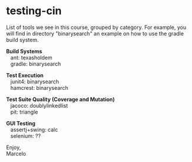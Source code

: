 # testing-cin

List of tools we see in this course, grouped by category.  For
example, you will find in directory "binarysearch" an example on how
to use the gradle build system.<br>

<p><b>Build Systems</b><br>
&nbsp;&nbsp;&nbsp;ant: texasholdem<br>
&nbsp;&nbsp;&nbsp;gradle: binarysearch<br>
</p>

<p><b>Test Execution</b><br>
&nbsp;&nbsp;&nbsp;junit4: binarysearch<br>
&nbsp;&nbsp;&nbsp;hamcrest: binarysearch<br>
</p>

<p><b>Test Suite Quality (Coverage and Mutation)</b><br>
&nbsp;&nbsp;&nbsp;jacoco: doublylinkedlist<br>
&nbsp;&nbsp;&nbsp;pit: triangle<br>
</p>

<p><b>GUI Testing</b><br>
&nbsp;&nbsp;&nbsp;assertj+swing: calc<br>
&nbsp;&nbsp;&nbsp;selenium: ??<br>
</p>

Enjoy,<br>
Marcelo


